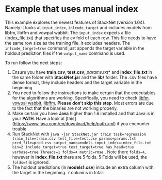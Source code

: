 # Example that uses manual index

This example explores the newest features of StackNet (version 1.04). Namely it looks at `input_index`, `inlcude_target` and includes models from libfm, libffm and vowpal wabbit. 
The `input_index` expects a file (index_file.txt) that specifies the cv fold of each row. This file needs to have the same row size as the training file. It excludes headers. 
The `inlcude_target=true` command just appends the target variable in the holdout prediction files if the `output_name` command is used.

To run follow the next steps:

1. Ensure you have **train.csv**, **test.csv**, *params.txt** and **index_file.txt** in the same folder with **StackNet.jar** and the **lib/** folder. The .csv files have dense format, they include headers and the target variable in the beginning  
2. You need to follow the instructions to make certain that the executables for the algorithms are working. Specifically, you need to check [libfm](https://github.com/kaz-Anova/StackNet#Install-original-libfm), [vowpal wabbit](https://github.com/kaz-Anova/StackNet#Install-vowpal-wabbit), [libffm](https://github.com/kaz-Anova/StackNet#Install-libffm). **Please don't skip this step**. Most errors are due to the fact that the binaries are not working properly.    
3. Make certain you have **Java** higher than 1.6 installed and that Java is in your **PATH**. Have a look at [this] (https://www.java.com/en/download/help/path.xml) if you encounter trouble.
4. Run StackNet with `java -jar StackNet.jar train task=regression train_file=train.csv test_file=test.csv params=params.txt pred_file=pred.csv output_name=models input_index=index_file.txt bin=2 include_target=true test_target=true has_head=true verbose=true Threads=1 folds=4 metric=rmse` . Note there `folds=4`, however in **index_file.txt** there are 5 folds. 5 Folds will be used, the `folds=4` is ignored. 
5. The holdout predictions (in **models1.csv**) inlcude an extra column with the target in the beginning. 7 columns in total. 
